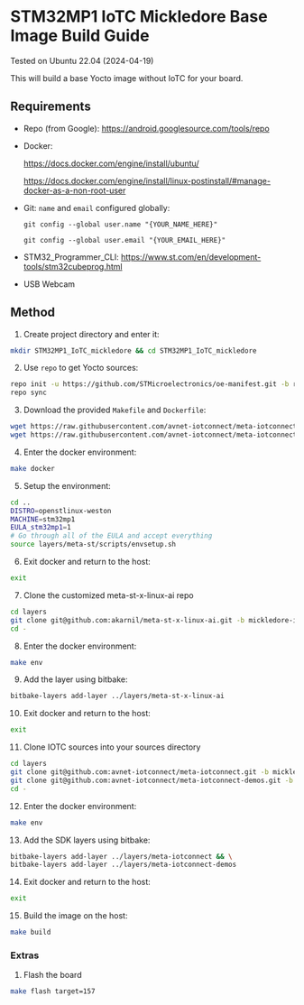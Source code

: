 # STM32MP1 IoTC Mickledore Base Image Build Guide
Tested on Ubuntu 22.04 (2024-04-19)

This will build a base Yocto image without IoTC for your board.

## Requirements
- Repo (from Google): https://android.googlesource.com/tools/repo
- Docker: 

    https://docs.docker.com/engine/install/ubuntu/
    
    https://docs.docker.com/engine/install/linux-postinstall/#manage-docker-as-a-non-root-user
- Git: `name` and `email` configured globally:

    `git config --global user.name "{YOUR_NAME_HERE}"`

    `git config --global user.email "{YOUR_EMAIL_HERE}"`
- STM32_Programmer_CLI: https://www.st.com/en/development-tools/stm32cubeprog.html

- USB Webcam

## Method
1. Create project directory and enter it:
```bash
mkdir STM32MP1_IoTC_mickledore && cd STM32MP1_IoTC_mickledore
```

2. Use `repo` to get Yocto sources:
```bash
repo init -u https://github.com/STMicroelectronics/oe-manifest.git -b refs/tags/openstlinux-6.1-yocto-mickledore-mp1-v24.03.13 && \
repo sync    
```

3. Download the provided `Makefile` and `Dockerfile`:
```bash
wget https://raw.githubusercontent.com/avnet-iotconnect/meta-iotconnect-docs/main/Build/STM32MP1/mickledore-st-x-linux-ai-demo/Makefile && \
wget https://raw.githubusercontent.com/avnet-iotconnect/meta-iotconnect-docs/main/Build/STM32MP1/mickledore-st-x-linux-ai-demo/Dockerfile
```

4. Enter the docker environment:
```bash
make docker
```

5. Setup the environment:
```bash
cd ..
DISTRO=openstlinux-weston
MACHINE=stm32mp1
EULA_stm32mp1=1
# Go through all of the EULA and accept everything
source layers/meta-st/scripts/envsetup.sh
```

6. Exit docker and return to the host:
```bash
exit
```

7. Clone the customized meta-st-x-linux-ai repo
```bash
cd layers
git clone git@github.com:akarnil/meta-st-x-linux-ai.git -b mickledore-iotc
cd -
```

8. Enter the docker environment:
```bash
make env
```

9. Add the layer using bitbake:
```bash
bitbake-layers add-layer ../layers/meta-st-x-linux-ai 
```

10. Exit docker and return to the host:
```bash
exit
```


11. Clone IOTC sources into your sources directory
```bash
cd layers
git clone git@github.com:avnet-iotconnect/meta-iotconnect.git -b mickledore
git clone git@github.com:avnet-iotconnect/meta-iotconnect-demos.git -b mickledore-st-x-linux-ai-demo
cd -
```

12. Enter the docker environment:
```bash
make env
```

13. Add the SDK layers using bitbake:
```bash
bitbake-layers add-layer ../layers/meta-iotconnect && \
bitbake-layers add-layer ../layers/meta-iotconnect-demos 
```

14. Exit docker and return to the host:
```bash
exit
```

15. Build the image on the host:
```bash
make build
```

### Extras

1. Flash the board
```bash
make flash target=157
```
